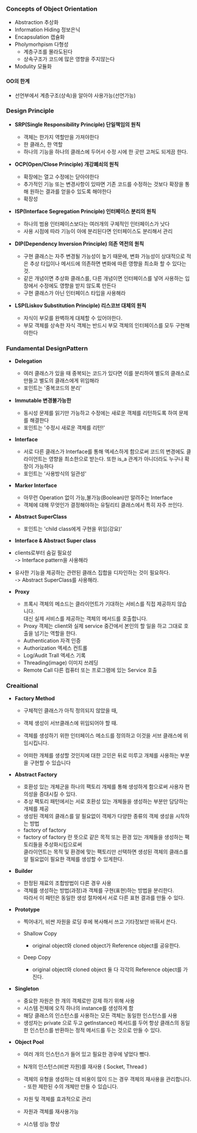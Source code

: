 ### Concepts of Object Orientation
- Abstraction 추상화
- Information Hiding 정보은닉
- Encapsulation 캡슐화
- Pholymorhpism 다형성
  - 계층구조를 몰라도된다
  - 상속구조가 코드에 많은 영향을 주지않는다
- Modulity 모듈화

#### OO의 한계
- 선언부에서 계층구조(상속)을 알아야 사용가능(선언가능)

### Design Principle

- **SRP(Single Responsibility Principle) 단일책임의 원칙**
  - 객체는 한가지 역할만을 가져야한다
  - 한 클래스, 한 역할
  - 하나의 기능을 하나의 클래스에 두어서 수정 시에 한 곳만 고쳐도 되게끔 한다.

- **OCP(Open/Close Principle) 개강폐쇠의 원칙**
  - 확장에는 열고 수정에는 닫아야한다
  - 추가적인 기능 또는 변경사항이 있따면 기존 코드를 수정하는 것보다 확장을 통해 원하는 결과를 얻을수 있도록 해야한다
  - 확장성

- **ISP(Interface Segregation Principle) 인터페이스 분리의 원칙**
  - 하나의 범용 인터페이스보다는 여러개의 구체적인 인터페이스가 낫다
  - 사용 시점에 따라 기능이 아에 분리된다면 인터페이스도 분리해서 관리

- **DIP(Dependency Inversion Principle) 의존 역전의 원칙**
  - 구현 클래스는 자주 변경될 가능성이 높기 때문에, 변화 가능성이 상대적으로 적은 추상 타입이나 메서드에 의존하면 변화에 따른 영향을 최소화 할 수 있다는 것.
  - 같은 개념이면 추상화 클래스를, 다른 개념이면 인터페이스를 넣어 사용하는 입장에서 수정에도 영향을 받지 않도록 만든다
  - 구현 클래스가 아닌 인터페이스 타입을 사용해라

- **LSP(Liskov Substitution Principle) 리스코브 대체의 원칙**
  - 자식이 부모를 완벽하게 대체할 수 있어야한다.
  - 부모 객체를 상속한 자식 객체는 반드시 부모 객체의 인터페이스를 모두 구현해야한다


### Fundamental DesignPattern

- **Delegation**
  - 여러 클래스가 있을 때 중복되는 코드가 있다면 이를 분리하여 별도의 클래스로 만들고 별도의 클래스에게 위임해라
  - 포인트는 '중복코드의 분리'

- **Immutable 변경불가능한**
  - 동시성 문제를 읽기만 가능하고 수정에는 새로운 객체를 리턴하도록 하여 문제를 해결한다
  - 포인트는 '수정시 새로운 객체를 리턴!'

- **Interface**
  - 서로 다른 클래스가 Interface를 통해 엑세스하게 함으로써 코드의 변경에도 클라이언트는 영향을 최소한으로 받는다. 또한 is_a 관계가 아니더라도 누구나 확장이 가능하다
  - 포인트는 '사용방식의 일관성'

- **Marker Interface**
  - 아무런 Operation 없이 가능,불가능(Boolean)만 알려주는 Interface
  - 객체에 대해 무엇인가 결정해야하는 유틸리티 클래스에서 특히 자주 쓰인다.

- **Abstract SuperClass**
  - 포인트는 'child class에게 구현을 위임(강요)'

- **Interface & Abstract Super class**
- clients로부터 숨길 필요성  
  -> Interface pattern을 사용해라

- 유사한 기능을 제공하는 관련된 클래스 집합을 디자인하는 것이 필요하다.  
  -> Abstract SuperClass를 사용해라.

- **Proxy**
  - 프록시 객체의 메소드는 클라이언트가 기대하는 서비스를 직접 제공하지 않습니다.  
    대신 실제 서비스를 제공하는 객체의 메서드를 호출합니다.
  - Proxy 객체는 client와 실제 service 중간에서 본인의 할 일을 하고 그대로 호출을 넘기는 역할을 한다.
  - Authentication 자격 인증
  - Authorization 엑세스 컨트롤
  - Log/Audit Trall 엑세스 기록
  - Threading(image) 이미지 쓰레딩
  - Remote Call 다른 컴퓨터 또는 프로그램에 있는 Service 호출

### Creaitional

- **Factory Method**
  - 구체적인 클래스가 아직 정의되지 않았을 때,  
  - 객체 생성이 서브클래스에 위임되어야 할 때.

  - 객체를 생성하기 위한 인터페이스 메소드를 정의하고 이것을 서브 클래스에 위임시킵니다.
  - 어떠한 개체를 생성할 것인지에 대한 고민은 뒤로 미루고 개체를 사용하는 부분을 구현할 수 있습니다

- **Abstract Factory**
  - 호환성 있는 개체군을 하나의 팩토리 개체를 통해 생성하게 함으로써 사용자 편의성을 증대시킬 수 있다.
  - 추상 팩토리 패턴에서는 서로 호환성 있는 개체들을 생성하는 부분만 담당하는 개체를 제공
  - 생성된 객체의 클래스를 알 필요없이 객체가 다양한 종류의 객체 생성을 시작하는 방법
  - factory of factory
  - factory of factory 란 뜻으로 같은 목적 또는 환경 있는 개체들을 생성하는 팩토리들을 추상화시킴으로써  
    클라이언트는 목적 및 환경에 맞는 팩토리만 선택하면 생성된 객체의 클래스를 알 필요없이 필요한 객체를 생성할 수 있게한다.

- **Builder**
  - 한정된 재료의 조합방법이 다른 경우 사용
  - 객체를 생성하는 방법(과정)과 객체를 구현(표현)하는 방법을 분리한다.  
    따라서 이 패턴은 동일한 생성 절차에서 서로 다른 표현 결과를 만들 수 있다.

- **Prototype**
  - 찍어내기, 비싼 자원을 로딩 후에 복사해서 쓰고 기타정보만 바꿔서 쓴다.

  - Shallow Copy
    - original object와 cloned object가 Reference object를 공유한다.

  - Deep Copy
    - original object와 cloned object 둘 다 각각의 Reference object를 가진다.

- **Singleton**
  - 중요한 자원은 한 개의 객체로만 강제 하기 위해 사용
  - 시스템 전체에 오직 하나의 instance를 생성하게 함
  - 해당 클래스의 인스턴스를 사용하는 모든 객체는 동일한 인스턴스를 사용
  - 생성자는 private 으로 두고 getInstance() 메서드를 두어 항상 클래스의 동일한 인스턴스를 반환하는 정적 메서드를 두는 것으로 만들 수 있다.

- **Object Pool**
  - 여러 개의 인스턴스가 들어 있고 필요한 경우에 넣었다 뺐다.
  - N개의 인스턴스(비싼 자원)를 재사용 ( Socket, Thread )
  - 객체의 유형을 생성하는 데 비용이 많이 드는 경우 객체의 재사용을 관리합니다. - 또한 제한된 수의 개체만 만들 수 있습니다.

  - 자원 및 객체를 효과적으로 관리
  - 자원과 객체를 재사용가능
  - 시스템 성능 향상
